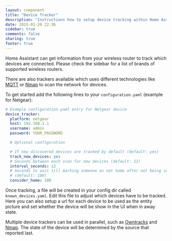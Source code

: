 ```yaml
---
layout: component
title: "Device Tracker"
description: "Instructions how to setup device tracking within Home Assistant."
date: 2015-01-20 22:36
sidebar: true
comments: false
sharing: true
footer: true
---
```


Home Assistant can get information from your wireless router to track which devices are connected. Please check the sidebar for a list of  brands of supported wireless routers.

There are also trackers available which uses different technologies like [MQTT](/components/mqtt/) or [Nmap](/components/device_tracker.nmap_scanner/) to scan the network for devices.

To get started add the following lines to your `configuration.yaml` (example for Netgear):

```yaml
# Example configuration.yaml entry for Netgear device
device_tracker:
  platform: netgear
  host: 192.168.1.1
  username: admin
  password: YOUR_PASSWORD

  # Optional configuration

  # If new discovered devices are tracked by default (default: yes)
  track_new_devices: yes
  # Seconds between each scan for new devices (default: 12)
  interval_seconds: 12
  # Seconds to wait till marking someone as not home after not being seen
  # (default: 180)
  consider_home: 180
```

Once tracking, a file will be created in your config dir called `known_devices.yaml`. Edit this file to adjust which devices have to be tracked. Here you can also setup a url for each device to be used as the entity picture and set whether the device will be show in the UI when in away state.

Multiple device trackers can be used in parallel, such as [Owntracks](/components/device_tracker.owntracks/) and [Nmap](/components/device_tracker.nmap_scanner/). The state of the device will be determined by the source that reported last.
